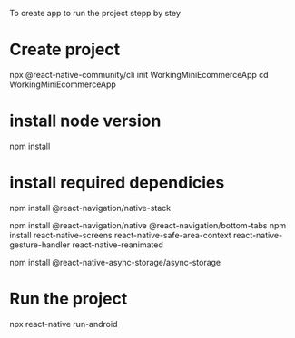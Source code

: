 To create app to run the project stepp by stey
# Create project
npx @react-native-community/cli init WorkingMiniEcommerceApp
cd WorkingMiniEcommerceApp

# install node version
npm install

# install required dependicies
npm install @react-navigation/native-stack

npm install @react-navigation/native @react-navigation/bottom-tabs
npm install react-native-screens react-native-safe-area-context react-native-gesture-handler react-native-reanimated

npm install @react-native-async-storage/async-storage

# Run the project
npx react-native run-android